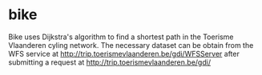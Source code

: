 bike
====

Bike uses Dijkstra's algorithm to find a shortest path in the Toerisme Vlaanderen cyling network. The necessary dataset can be obtain from the WFS service at http://trip.toerismevlaanderen.be/gdi/WFSServer after submitting a request at http://trip.toerismevlaanderen.be/gdi/
